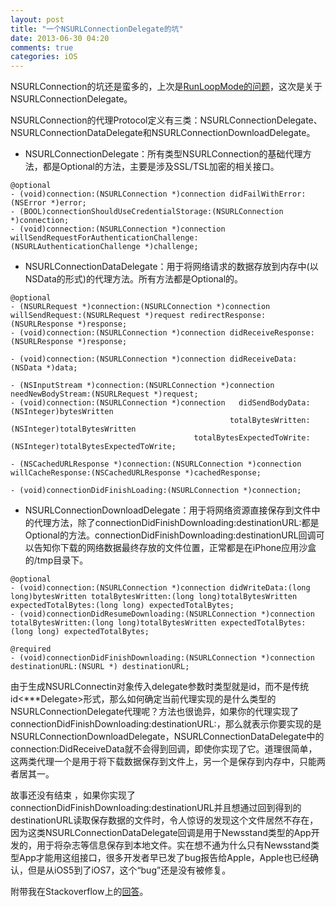 ```yaml
---
layout: post
title: "一个NSURLConnectionDelegate的坑"
date: 2013-06-30 04:20
comments: true
categories: iOS
---
```



NSURLConnection的坑还是蛮多的，上次是[RunLoopMode的问题](http://www.hrchen.com/2013/06/nsurlconnection-with-nsrunloopcommonmodes/)，这次是关于NSURLConnectionDelegate。

NSURLConnection的代理Protocol定义有三类：NSURLConnectionDelegate、NSURLConnectionDataDelegate和NSURLConnectionDownloadDelegate。

* NSURLConnectionDelegate：所有类型NSURLConnection的基础代理方法，都是Optional的方法，主要是涉及SSL/TSL加密的相关接口。

```
@optional
- (void)connection:(NSURLConnection *)connection didFailWithError:(NSError *)error;
- (BOOL)connectionShouldUseCredentialStorage:(NSURLConnection *)connection;
- (void)connection:(NSURLConnection *)connection willSendRequestForAuthenticationChallenge:(NSURLAuthenticationChallenge *)challenge;

```
* NSURLConnectionDataDelegate：用于将网络请求的数据存放到内存中(以NSData的形式)的代理方法。所有方法都是Optional的。

<!--more-->

```
@optional
- (NSURLRequest *)connection:(NSURLConnection *)connection willSendRequest:(NSURLRequest *)request redirectResponse:(NSURLResponse *)response;
- (void)connection:(NSURLConnection *)connection didReceiveResponse:(NSURLResponse *)response;

- (void)connection:(NSURLConnection *)connection didReceiveData:(NSData *)data;

- (NSInputStream *)connection:(NSURLConnection *)connection needNewBodyStream:(NSURLRequest *)request;
- (void)connection:(NSURLConnection *)connection   didSendBodyData:(NSInteger)bytesWritten
                                                 totalBytesWritten:(NSInteger)totalBytesWritten
                                         totalBytesExpectedToWrite:(NSInteger)totalBytesExpectedToWrite;

- (NSCachedURLResponse *)connection:(NSURLConnection *)connection willCacheResponse:(NSCachedURLResponse *)cachedResponse;

- (void)connectionDidFinishLoading:(NSURLConnection *)connection;

```
* NSURLConnectionDownloadDelegate：用于将网络资源直接保存到文件中的代理方法，除了connectionDidFinishDownloading:destinationURL:都是Optional的方法。connectionDidFinishDownloading:destinationURL回调可以告知你下载的网络数据最终存放的文件位置，正常都是在iPhone应用沙盒的/tmp目录下。

```
@optional
- (void)connection:(NSURLConnection *)connection didWriteData:(long long)bytesWritten totalBytesWritten:(long long)totalBytesWritten expectedTotalBytes:(long long) expectedTotalBytes;
- (void)connectionDidResumeDownloading:(NSURLConnection *)connection totalBytesWritten:(long long)totalBytesWritten expectedTotalBytes:(long long) expectedTotalBytes;

@required
- (void)connectionDidFinishDownloading:(NSURLConnection *)connection destinationURL:(NSURL *) destinationURL;

```


由于生成NSURLConnectin对象传入delegate参数时类型就是id，而不是传统id<***Delegate>形式，那么如何确定当前代理实现的是什么类型的NSURLConnectionDelegate代理呢？方法也很诡异，如果你的代理实现了connectionDidFinishDownloading:destinationURL:，那么就表示你要实现的是NSURLConnectionDownloadDelegate，NSURLConnectionDataDelegate中的connection:DidReceiveData就不会得到回调，即使你实现了它。道理很简单，这两类代理一个是用于将下载数据保存到文件上，另一个是保存到内存中，只能两者居其一。

故事还没有结束 ，如果你实现了connectionDidFinishDownloading:destinationURL并且想通过回到得到的destinationURL读取保存数据的文件时，令人惊讶的发现这个文件居然不存在，因为这类NSURLConnectionDataDelegate回调是用于Newsstand类型的App开发的，用于将杂志等信息保存到本地文件。实在想不通为什么只有Newsstand类型App才能用这组接口，很多开发者早已发了bug报告给Apple，Apple也已经确认，但是从iOS5到了iOS7，这个“bug”还是没有被修复。

附带我在Stackoverflow上的[回答](http://stackoverflow.com/questions/11047169/how-may-delegate-method-from-one-protocol-prevent-execution-of-another-one-from/17369617#17369617)。

